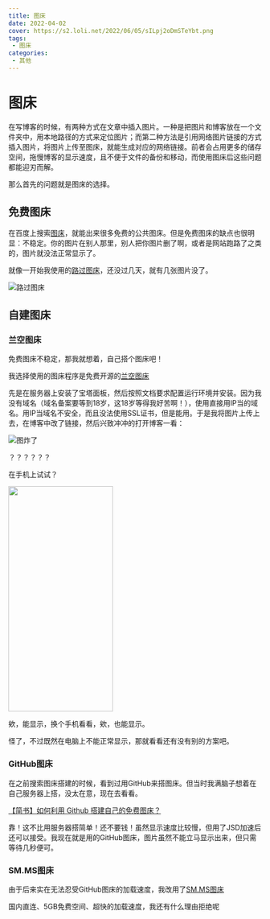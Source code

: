 ```yaml
---
title: 图床
date: 2022-04-02
cover: https://s2.loli.net/2022/06/05/sILpj2oDmSTeYbt.png
tags:
 - 图床
categories:
 - 其他
---
```


# 图床

在写博客的时候，有两种方式在文章中插入图片。一种是把图片和博客放在一个文件夹中，用本地路径的方式来定位图片；而第二种方法是引用网络图片链接的方式插入图片，将图片上传至图床，就能生成对应的网络链接。前者会占用更多的储存空间，拖慢博客的显示速度，且不便于文件的备份和移动，而使用图床后这些问题都能迎刃而解。

那么首先的问题就是图床的选择。

## 免费图床

在百度上搜索<u>图床</u>，就能出来很多免费的公共图床。但是免费图床的缺点也很明显：不稳定。你的图片在别人那里，别人把你图片删了啊，或者是网站跑路了之类的，图片就没法正常显示了。

就像一开始我使用的[路过图床](https://imgtu.com/)，还没过几天，就有几张图片没了。

![路过图床](https://s2.loli.net/2022/06/05/jdQGZcsXf4KyoH3.png)

## 自建图床

### 兰空图床

免费图床不稳定，那我就想着，自己搭个图床吧！

我选择使用的图床程序是免费开源的[兰空图床](https://www.lsky.pro/)

先是在服务器上安装了宝塔面板，然后按照文档要求配置运行环境并安装。因为我没有域名（域名备案要等到18岁，这18岁等得我好苦啊！），使用直接用IP当的域名。用IP当域名不安全，而且没法使用SSL证书，但是能用。于是我将图片上传上去，在博客中改了链接，然后兴致冲冲的打开博客一看：

![图炸了](https://s2.loli.net/2022/06/05/PkxFpC9haUOKuTb.png)

？？？？？？

在手机上试试？

<img src="https://s2.loli.net/2022/06/05/kRoyG1QESWBwMCn.png" width = "208" height = "448">

欸，能显示，换个手机看看，欸，也能显示。

怪了，不过既然在电脑上不能正常显示，那就看看还有没有别的方案吧。

### GitHub图床

在之前搜索图床搭建的时候，看到过用GitHub来搭图床。但当时我满脑子想着在自己服务器上搭，没太在意，现在去看看。

[【简书】如何利用 Github 搭建自己的免费图床？](https://www.jianshu.com/p/69c122f16467)

靠！这不比用服务器搭简单！还不要钱！虽然显示速度比较慢，但用了JSD加速后还可以接受。我现在就是用的GitHub图床，图片虽然不能立马显示出来，但只需等待几秒便可。

### SM.MS图床

由于后来实在无法忍受GitHub图床的加载速度，我改用了[SM.MS图床](https://sm.ms/)

国内直连、5GB免费空间、超快的加载速度，我还有什么理由拒绝呢